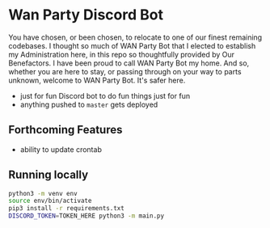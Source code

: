 # Wan Party Discord Bot
You have chosen, or been chosen, to relocate to one of our finest remaining codebases. I thought so much of WAN Party Bot that I elected to establish my Administration here, in this repo so thoughtfully provided by Our Benefactors. I have been proud to call WAN Party Bot my home. And so, whether you are here to stay, or passing through on your way to parts unknown, welcome to WAN Party Bot. It's safer here. 

- just for fun Discord bot to do fun things just for fun
- anything pushed to `master` gets deployed

## Forthcoming Features

- ability to update crontab

## Running locally

```zsh
python3 -m venv env
source env/bin/activate
pip3 install -r requirements.txt
DISCORD_TOKEN=TOKEN_HERE python3 -m main.py
```
